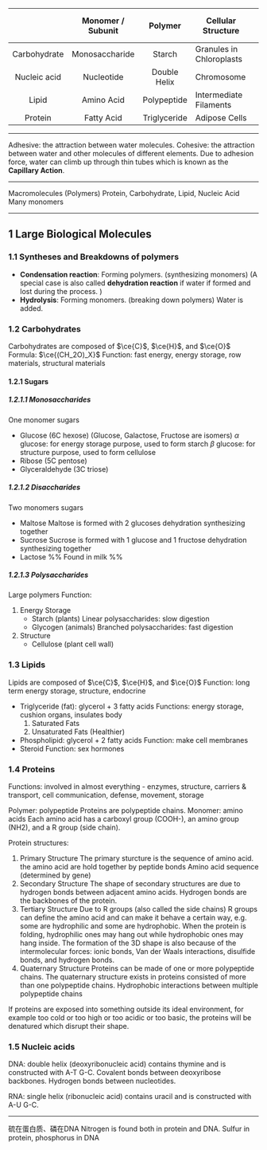 
| <br><br><br> | Monomer / Subunit |   Polymer    | Cellular Structure       |     |
| :----------: | :---------------: | :----------: | ------------------------ | --- |
| Carbohydrate |  Monosaccharide   |    Starch    | Granules in Chloroplasts |     |
| Nucleic acid |    Nucleotide     | Double Helix | Chromosome               |     |
|    Lipid     |    Amino Acid     | Polypeptide  | Intermediate Filaments   |     |
|   Protein    |    Fatty Acid     | Triglyceride | Adipose Cells            |     |

---

Adhesive: the attraction between water molecules.
Cohesive: the attraction between water and other molecules of different elements.
Due to adhesion force, water can climb up through thin tubes which is known as the **Capillary Action**.

---

Macromolecules (Polymers)
Protein, Carbohydrate, Lipid, Nucleic Acid
Many monomers

---

## 1 Large Biological Molecules
### 1.1 Syntheses and Breakdowns of polymers
- **Condensation reaction**:
    Forming polymers. (synthesizing monomers)
    (A special case is also called **dehydration reaction** if water if formed and lost during the process. )
- **Hydrolysis**:
    Forming monomers. (breaking down polymers)
    Water is added.

### 1.2 Carbohydrates
Carbohydrates are composed of $\ce{C}$, $\ce{H}$, and $\ce{O}$
Formula: $\ce{(CH_2O)_X}$
Function: fast energy, energy storage, row materials, structural materials

#### 1.2.1 Sugars
##### 1.2.1.1 **Monosaccharides**
One monomer sugars
- Glucose (6C hexose) (Glucose, Galactose, Fructose are isomers)
    $\alpha$ glucose: for energy storage purpose, used to form starch
    $\beta$ glucose: for structure purpose, used to form cellulose
- Ribose (5C pentose)
- Glyceraldehyde (3C triose)

##### 1.2.1.2 **Disaccharides**
Two monomers sugars
- Maltose
    Maltose is formed with 2 glucoses dehydration synthesizing together
- Sucrose
    Sucrose is formed with 1 glucose and 1 fructose dehydration synthesizing together
- Lactose
    %% Found in milk %%

##### 1.2.1.3 **Polysaccharides**
Large polymers
Function:
1. Energy Storage
    - Starch (plants)
        Linear polysaccharides: slow digestion
    - Glycogen (animals)
        Branched polysaccharides: fast digestion
2. Structure
    - Cellulose (plant cell wall)

### 1.3 Lipids
Lipids are composed of $\ce{C}$, $\ce{H}$, and $\ce{O}$
Function: long term energy storage, structure, endocrine
- Triglyceride (fat): glycerol + 3 fatty acids
    Functions: energy storage, cushion organs, insulates body
    1. Saturated Fats
    2. Unsaturated Fats (Healthier)
- Phospholipid: glycerol + 2 fatty acids
    Function: make cell membranes
- Steroid
    Function: sex hormones


### 1.4 Proteins
Functions: involved in almost everything - enzymes, structure, carriers & transport, cell communication, defense, movement, storage

Polymer: polypeptide
Proteins are polypeptide chains.
Monomer: amino acids
Each amino acid has a carboxyl group (COOH-), an amino group (NH2), and a R group (side chain).

Protein structures:
1. Primary Structure
    The primary sturcture is the sequence of amino acid.
    the amino acid are hold together by peptide bonds
    Amino acid sequence (determined by gene)
2. Secondary Structure
    The shape of secondary structures are due to hydrogen bonds between adjacent amino acids.
    Hydrogen bonds are the backbones of the protein.
3. Tertiary Structure
    Due to R groups (also called the side chains)
    R groups can define the amino acid and can make it behave a certain way, e.g. some are hydrophilic and some are hydrophobic.
    When the protein is folding, hydrophilic ones may hang out while hydrophobic ones may hang inside.
    The formation of the 3D shape is also because of the intermolecular forces: ionic bonds, Van der Waals interactions, disulfide bonds, and hydrogen bonds.
4. Quaternary Structure
    Proteins can be made of one or more polypeptide chains.
    The quaternary structure exists in proteins consisted of more than one polypeptide chains.
    Hydrophobic interactions between multiple polypeptide chains

If proteins are exposed into something outside its ideal environment, for example too cold or too high or too acidic or too basic, the proteins will be denatured which disrupt their shape.

### 1.5 Nucleic acids
DNA: double helix (deoxyribonucleic acid)
contains thymine and is constructed with A-T G-C.
Covalent bonds between deoxyribose backbones. 
Hydrogen bonds between nucleotides. 

RNA: single helix (ribonucleic acid)
contains uracil and is constructed with A-U G-C.


---

硫在蛋白质、磷在DNA
Nitrogen is found both in protein and DNA. 
Sulfur in protein, phosphorus in DNA


